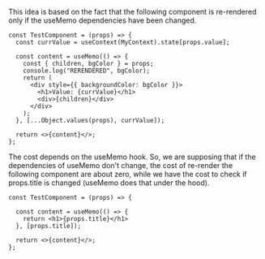 This idea is based on the fact that the following component is re-rendered only if the useMemo dependencies have been changed.

```
const TestComponent = (props) => {
  const currValue = useContext(MyContext).state[props.value];

  const content = useMemo(() => {
    const { children, bgColor } = props;
    console.log("RERENDERED", bgColor);
    return (
      <div style={{ backgroundColor: bgColor }}>
        <h1>Value: {currValue}</h1>
        <div>{children}</div>
      </div>
    );
  }, [...Object.values(props), currValue]);

  return <>{content}</>;
};
```

The cost depends on the useMemo hook. So, we are supposing that if the dependencies of useMemo don't change, the cost of re-render the following component are about zero, while we have the cost to check if props.title is changed (useMemo does that under the hood).

```
const TestComponent = (props) => {

  const content = useMemo(() => {
    return <h1>{props.title}</h1>
  }, [props.title]);

  return <>{content}</>;
};
```
